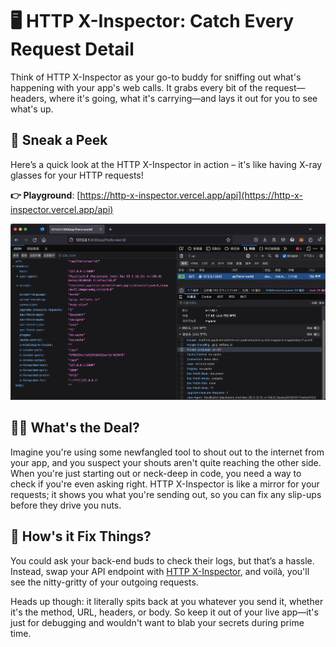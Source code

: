 # 🖥️ HTTP X-Inspector: Catch Every Request Detail

Think of HTTP X-Inspector as your go-to buddy for sniffing out what's happening with your app's web calls. It grabs every bit of the request—headers, where it's going, what it's carrying—and lays it out for you to see what's up.

## 👀 Sneak a Peek

Here’s a quick look at the HTTP X-Inspector in action – it's like having X-ray glasses for your HTTP requests!

**👉 Playground**: [https://http-x-inspector.vercel.app/api](https://http-x-inspector.vercel.app/api)

![](demo.webp)

## 👨‍💻 What's the Deal?

Imagine you're using some newfangled tool to shout out to the internet from your app, and you suspect your shouts aren't quite reaching the other side. When you're just starting out or neck-deep in code, you need a way to check if you're even asking right. HTTP X-Inspector is like a mirror for your requests; it shows you what you're sending out, so you can fix any slip-ups before they drive you nuts.

## 🔧 How's it Fix Things?

You could ask your back-end buds to check their logs, but that’s a hassle. Instead, swap your API endpoint with [HTTP X-Inspector](https://http-x-inspector.vercel.app/api), and voilà, you'll see the nitty-gritty of your outgoing requests.

Heads up though: it literally spits back at you whatever you send it, whether it's the method, URL, headers, or body. So keep it out of your live app—it's just for debugging and wouldn't want to blab your secrets during prime time.
